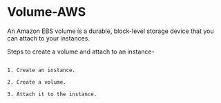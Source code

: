 # Volume-AWS

An Amazon EBS volume is a durable, block-level storage device that you can attach to your instances. 

Steps to create a volume and attach to an instance-

```

1. Create an instance.

2. Create a volume.

3. Attach it to the instance.


```
